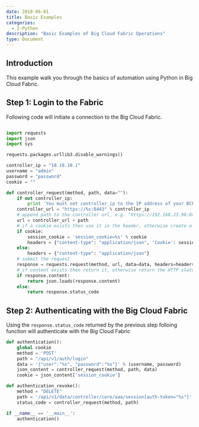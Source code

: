 ```yaml
---
date: 2018-06-01
title: Basic Examples
categories:
  - 2-Python
description: "Basic Examples of Big Cloud Fabric Operations"
type: Document
---
```


## Introduction

This example walk you through the basics of automation using Python in Big Cloud Fabric.

## Step 1: Login to the Fabric

Following code will initiate a connection to the Big Cloud Fabric. 

~~~ python

import requests
import json
import sys

requests.packages.urllib3.disable_warnings()

controller_ip = "10.10.10.1"
username = "admin"
password = "password"
cookie = ""

def controller_request(method, path, data=""):
    if not controller_ip:
        print 'You must set controller_ip to the IP address of your BCF controller'
    controller_url = "https://%s:8443" % controller_ip
    # append path to the controller url, e.g. "https://192.168.23.98:8443" + "/api/v1/auth/login"
    url = controller_url + path
    # if a cookie exists then use it in the header, otherwise create a header without a cookie
    if cookie:
        session_cookie = 'session_cookie=%s' % cookie
        headers = {"content-type": "application/json", 'Cookie': session_cookie}
    else:
        headers = {"content-type": "application/json"}
    # submit the request
    response = requests.request(method, url, data=data, headers=headers, verify=False)
    # if content exists then return it, otherwise return the HTTP status code
    if response.content:
        return json.loads(response.content)
    else:
        return response.status_code

~~~

## Step 2: Authenticating with the Big Cloud Fabric

Using the `response.status_code` returned by the previous step folloing function will authenticate with the Big Cloud Fabric

```python
def authentication():
    global cookie
    method = 'POST'
    path = "/api/v1/auth/login"
    data = '{"user":"%s", "password":"%s"}' % (username, password)
    json_content = controller_request(method, path, data)
    cookie = json_content['session_cookie']

def authentication_revoke():
    method = "DELETE"
    path = '/api/v1/data/controller/core/aaa/session[auth-token="%s"]' % cookie
    status_code = controller_request(method, path)

if __name__ == '__main__':
    authentication()
```

